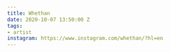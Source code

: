```yaml
---
title: Whethan
date: 2020-10-07 13:50:00 Z
tags:
- artist
instagram: https://www.instagram.com/whethan/?hl=en
---
```


